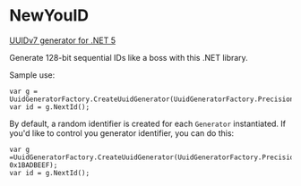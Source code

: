 # NewYouID

[UUIDv7 generator for .NET 5](https://datatracker.ietf.org/doc/html/draft-peabody-dispatch-new-uuid-format-01#section-4.4)

Generate 128-bit sequential IDs like a boss with this .NET library.

Sample use:

```
var g = UuidGeneratorFactory.CreateUuidGenerator(UuidGeneratorFactory.Precision.Millisecond);
var id = g.NextId();
```

By default, a random identifier is created for each `Generator` instantiated. If you'd like to control you generator identifier, you can do this:

```
var g =UuidGeneratorFactory.CreateUuidGenerator(UuidGeneratorFactory.Precision.Millisecond, 0x1BADBEEF);
var id = g.NextId();
```
